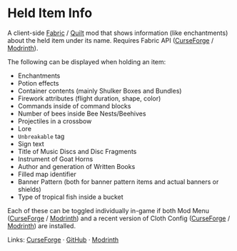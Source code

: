 # Held Item Info

A client-side [Fabric](https://fabricmc.net) / [Quilt](https://quiltmc.org/) mod that shows information (like enchantments) about the held item under its name. Requires Fabric API ([CurseForge](https://www.curseforge.com/minecraft/mc-mods/fabric-api) / [Modrinth](https://modrinth.com/mod/fabric-api)). 

The following can be displayed when holding an item:
- Enchantments 
- Potion effects
- Container contents (mainly Shulker Boxes and Bundles)
- Firework attributes (flight duration, shape, color)
- Commands inside of command blocks
- Number of bees inside Bee Nests/Beehives
- Projectiles in a crossbow
- Lore
- `Unbreakable` tag
- Sign text
- Title of Music Discs and Disc Fragments
- Instrument of Goat Horns
- Author and generation of Written Books
- Filled map identifier
- Banner Pattern (both for banner pattern items and actual banners or shields)
- Type of tropical fish inside a bucket

Each of these can be toggled individually in-game if both Mod Menu ([CurseForge](https://www.curseforge.com/minecraft/mc-mods/modmenu) / [Modrinth](https://modrinth.com/mod/modmenu)) and a recent version of Cloth Config ([CurseForge](https://www.curseforge.com/minecraft/mc-mods/cloth-config) / [Modrinth](https://modrinth.com/mod/cloth-config)) are installed.

Links: [CurseForge](https://www.curseforge.com/minecraft/mc-mods/held-item-info) · [GitHub](https://github.com/A5b84/held-item-info) · [Modrinth](https://modrinth.com/mod/held-item-info)
